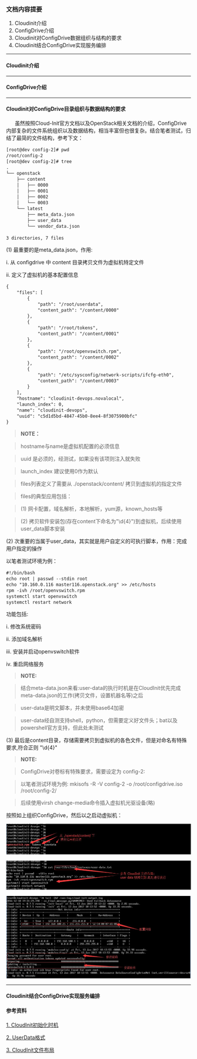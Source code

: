 ### 文档内容提要 ###
1. Cloudinit介绍
2. ConfigDrive介绍
3. Cloudinit对ConfigDrive数据组织与结构的要求
4. Cloudinit结合ConfigDrive实现服务编排

___
#### Cloudinit介绍 ####
___
#### ConfigDrive介绍 ####
___
#### Cloudinit对ConfigDrive目录组织与数据结构的要求 ####
       虽然按照Cloud-Init官方文档以及OpenStack相关文档的介绍，ConfigDrive内部复杂的文件系统组织以及数据结构，相当丰富但也很复杂。结合笔者测试，归结了最简的文件结构，参考下文：
```
[root@dev config-2]# pwd
/root/config-2
[root@dev config-2]# tree
.
└── openstack
    ├── content
    │   ├── 0000
    │   ├── 0001
    │   ├── 0002
    │   └── 0003
    └── latest
        ├── meta_data.json
        ├── user_data
        └── vendor_data.json

3 directories, 7 files
```
(1)  最重要的是meta_data.json，作用:

i. 从 configdrive 中 content 目录拷贝文件为虚拟机特定文件

ii. 定义了虚拟机的基本配置信息

``` 
{
    "files": [
        {
            "path": "/root/userdata",
            "content_path": "/content/0000"
        },
        {
            "path": "/root/tokens",
            "content_path": "/content/0001"
        },
        {
            "path": "/root/openvswitch.rpm",
            "content_path": "/content/0002"
        },
        {
            "path": "/etc/sysconfig/network-scripts/ifcfg-eth0",
            "content_path": "/content/0003"
        }
    ],
    "hostname": "cloudinit-devops.novalocal",
    "launch_index": 0,
    "name": "cloudinit-devops",
    "uuid": "c5d1d5bd-4847-45b0-8ee4-8f3075900bfc"
}
```
> **NOTE：**

> hostname与name是虚拟机配置的必须信息

> uuid 是必须的，经测试，如果没有该项则注入就失败

> launch_index 建议使用0作为默认

> files列表定义了需要从 ./openstack/content/ 拷贝到虚拟机的指定文件

> files的典型应用包括：

> (1)  网卡配置，域名解析，本地解析，yum源，known_hosts等

> (2)  拷贝软件安装包(存在content下命名为"\d{4}")到虚拟机，后续使用user_data脚本安装

(2) 次重要的当属于user_data，其实就是用户自定义的可执行脚本，作用：完成用户指定的操作

以笔者测试环境为例：

```
#!/bin/bash
echo root | passwd --stdin root
echo "10.160.0.116 master116.openstack.org" >> /etc/hosts
rpm -ivh /root/openvswitch.rpm
systemctl start openvswitch
systemctl restart network
```

功能包括:

i.  修改系统密码

ii. 添加域名解析

iii. 安装并启动openvswitch软件

iv. 重启网络服务

> **NOTE:**

> 结合meta-data.json来看:user-data的执行时机是在CloudInit优先完成meta-data.json的工作(拷贝文件，设置机器名等)之后

> user-data是明文脚本，并未使用base64加密

> user-data经自测支持shell，python，但需要定义好文件头；bat以及powershell官方支持，但此处未测试

(3) 最后是content目录，存储需要拷贝到虚拟机的各色文件，但是对命名有特殊要求,符合正则 "\d{4}"

> **NOTE:**

> ConfigDrive对卷标有特殊要求，需要设定为 config-2:

> 以笔者测试环境为例: mkisofs -R -V config-2 -o /root/configdrive.iso /root/config-2/

> 后续使用virsh change-media命令插入虚拟机光驱设备(略)

按照如上组织ConfigDrive，然后以之启动虚拟机：

![CloudInit拷贝文件](https://github.com/guojy8993/blogs/blob/master/cloudinit-metadata.jpg)

![CloudInit用户脚本](https://github.com/guojy8993/blogs/blob/master/cloudinit-userdata-file.jpg)

![CloudInit用户脚本执行结果](https://github.com/guojy8993/blogs/blob/master/cloudinit-userdata.jpg)
___

#### Cloudinit结合ConfigDrive实现服务编排 ####

#### 参考资料 ####
[1. CloudInit初始化时机](http://cloudinit.readthedocs.io/en/latest/topics/boot.html)

[2. UserData格式](http://cloudinit.readthedocs.io/en/latest/topics/format.html#example)

[3. CloudInit文件布局](http://cloudinit.readthedocs.io/en/latest/topics/dir_layout.html)

